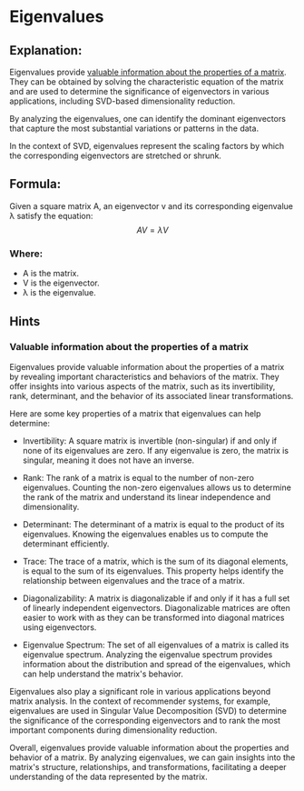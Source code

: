 # Eigenvalues

## Explanation:
Eigenvalues provide [valuable information about the properties of a matrix](#valuable-information-about-the-properties-of-a-matrix). They can be obtained by solving the characteristic equation of the matrix and are used to determine the significance of eigenvectors in various applications, including SVD-based dimensionality reduction.

By analyzing the eigenvalues, one can identify the dominant eigenvectors that capture the most substantial variations or patterns in the data.

In the context of SVD, eigenvalues represent the scaling factors by which the corresponding eigenvectors are stretched or shrunk.

## Formula:
Given a square matrix A, an eigenvector v and its corresponding eigenvalue λ satisfy the equation:
$$AV =  \lambda V$$
### Where:
- A is the matrix.
- V is the eigenvector.
- λ is the eigenvalue.

## Hints

### Valuable information about the properties of a matrix

Eigenvalues provide valuable information about the properties of a matrix by revealing important characteristics and behaviors of the matrix. They offer insights into various aspects of the matrix, such as its invertibility, rank, determinant, and the behavior of its associated linear transformations.

Here are some key properties of a matrix that eigenvalues can help determine:

* Invertibility: A square matrix is invertible (non-singular) if and only if none of its eigenvalues are zero. If any eigenvalue is zero, the matrix is singular, meaning it does not have an inverse.

* Rank: The rank of a matrix is equal to the number of non-zero eigenvalues. Counting the non-zero eigenvalues allows us to determine the rank of the matrix and understand its linear independence and dimensionality.

* Determinant: The determinant of a matrix is equal to the product of its eigenvalues. Knowing the eigenvalues enables us to compute the determinant efficiently.

* Trace: The trace of a matrix, which is the sum of its diagonal elements, is equal to the sum of its eigenvalues. This property helps identify the relationship between eigenvalues and the trace of a matrix.

* Diagonalizability: A matrix is diagonalizable if and only if it has a full set of linearly independent eigenvectors. Diagonalizable matrices are often easier to work with as they can be transformed into diagonal matrices using eigenvectors.

* Eigenvalue Spectrum: The set of all eigenvalues of a matrix is called its eigenvalue spectrum. Analyzing the eigenvalue spectrum provides information about the distribution and spread of the eigenvalues, which can help understand the matrix's behavior.

Eigenvalues also play a significant role in various applications beyond matrix analysis. In the context of recommender systems, for example, eigenvalues are used in Singular Value Decomposition (SVD) to determine the significance of the corresponding eigenvectors and to rank the most important components during dimensionality reduction.

Overall, eigenvalues provide valuable information about the properties and behavior of a matrix. By analyzing eigenvalues, we can gain insights into the matrix's structure, relationships, and transformations, facilitating a deeper understanding of the data represented by the matrix.